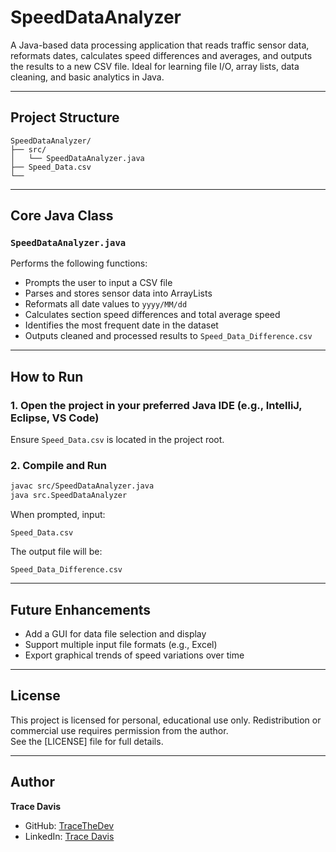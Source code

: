 # SpeedDataAnalyzer

A Java-based data processing application that reads traffic sensor data, reformats dates, calculates speed differences and averages, and outputs the results to a new CSV file. Ideal for learning file I/O, array lists, data cleaning, and basic analytics in Java.

---

## Project Structure

```
SpeedDataAnalyzer/
├── src/
│   └── SpeedDataAnalyzer.java
├── Speed_Data.csv
└── 
```

---

## Core Java Class

### `SpeedDataAnalyzer.java`
Performs the following functions:
- Prompts the user to input a CSV file
- Parses and stores sensor data into ArrayLists
- Reformats all date values to `yyyy/MM/dd`
- Calculates section speed differences and total average speed
- Identifies the most frequent date in the dataset
- Outputs cleaned and processed results to `Speed_Data_Difference.csv`

---

## How to Run

### 1. Open the project in your preferred Java IDE (e.g., IntelliJ, Eclipse, VS Code)
Ensure `Speed_Data.csv` is located in the project root.

### 2. Compile and Run

```bash
javac src/SpeedDataAnalyzer.java
java src.SpeedDataAnalyzer
```

When prompted, input:
```
Speed_Data.csv
```

The output file will be:
```
Speed_Data_Difference.csv
```

---

## Future Enhancements
- Add a GUI for data file selection and display
- Support multiple input file formats (e.g., Excel)
- Export graphical trends of speed variations over time

---

## License
This project is licensed for personal, educational use only. Redistribution or commercial use requires permission from the author.  
See the [LICENSE] file for full details.

---

## Author

**Trace Davis**  
- GitHub: [TraceTheDev](https://github.com/TraceTheDev)  
- LinkedIn: [Trace Davis](https://www.linkedin.com/in/trace-d-926380138/)
